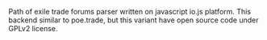Path of exile trade forums parser written on javascript io.js platform. This backend similar to poe.trade, but this variant have open source code under GPLv2 license.
